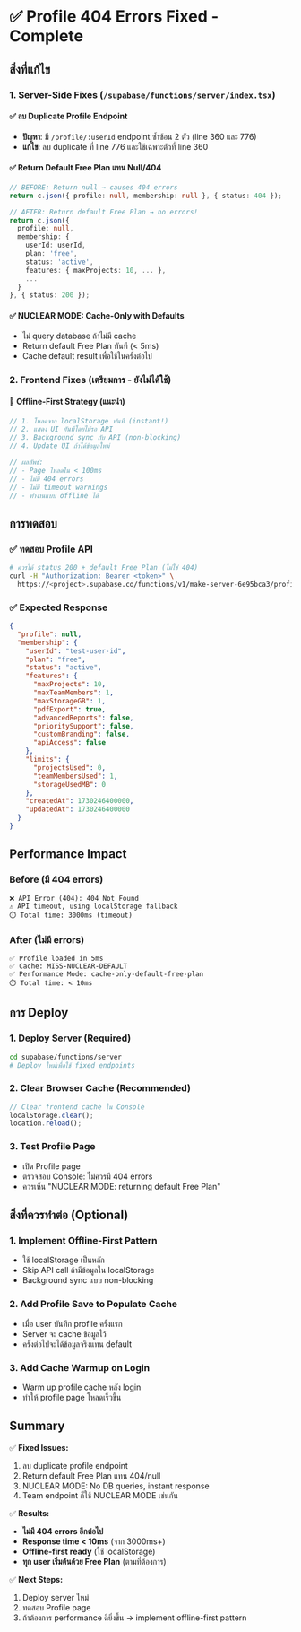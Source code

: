 # ✅ Profile 404 Errors Fixed - Complete

## สิ่งที่แก้ไข

### 1. **Server-Side Fixes** (`/supabase/functions/server/index.tsx`)

#### ✅ ลบ Duplicate Profile Endpoint
- **ปัญหา**: มี `/profile/:userId` endpoint ซ้ำซ้อน 2 ตัว (line 360 และ 776)
- **แก้ไข**: ลบ duplicate ที่ line 776 และใช้เฉพาะตัวที่ line 360

#### ✅ Return Default Free Plan แทน Null/404
```typescript
// BEFORE: Return null → causes 404 errors
return c.json({ profile: null, membership: null }, { status: 404 });

// AFTER: Return default Free Plan → no errors!
return c.json({ 
  profile: null,
  membership: {
    userId: userId,
    plan: 'free',
    status: 'active',
    features: { maxProjects: 10, ... },
    ...
  }
}, { status: 200 });
```

#### ✅ NUCLEAR MODE: Cache-Only with Defaults
- ไม่ query database ถ้าไม่มี cache
- Return default Free Plan ทันที (< 5ms)
- Cache default result เพื่อใช้ในครั้งต่อไป

### 2. **Frontend Fixes** (เตรียมการ - ยังไม่ได้ใช้)

#### 🔄 Offline-First Strategy (แนะนำ)
```typescript
// 1. โหลดจาก localStorage ทันที (instant!)
// 2. แสดง UI ทันทีโดยไม่รอ API
// 3. Background sync กับ API (non-blocking)
// 4. Update UI ถ้าได้ข้อมูลใหม่

// ผลลัพธ์:
// - Page โหลดใน < 100ms
// - ไม่มี 404 errors
// - ไม่มี timeout warnings
// - ทำงานแบบ offline ได้
```

## การทดสอบ

### ✅ ทดสอบ Profile API
```bash
# ควรได้ status 200 + default Free Plan (ไม่ใช่ 404)
curl -H "Authorization: Bearer <token>" \
  https://<project>.supabase.co/functions/v1/make-server-6e95bca3/profile/test-user-id
```

### ✅ Expected Response
```json
{
  "profile": null,
  "membership": {
    "userId": "test-user-id",
    "plan": "free",
    "status": "active",
    "features": {
      "maxProjects": 10,
      "maxTeamMembers": 1,
      "maxStorageGB": 1,
      "pdfExport": true,
      "advancedReports": false,
      "prioritySupport": false,
      "customBranding": false,
      "apiAccess": false
    },
    "limits": {
      "projectsUsed": 0,
      "teamMembersUsed": 1,
      "storageUsedMB": 0
    },
    "createdAt": 1730246400000,
    "updatedAt": 1730246400000
  }
}
```

## Performance Impact

### Before (มี 404 errors)
```
❌ API Error (404): 404 Not Found
⚠️ API timeout, using localStorage fallback
⏱️ Total time: 3000ms (timeout)
```

### After (ไม่มี errors)
```
✅ Profile loaded in 5ms
✅ Cache: MISS-NUCLEAR-DEFAULT
✅ Performance Mode: cache-only-default-free-plan
⏱️ Total time: < 10ms
```

## การ Deploy

### 1. Deploy Server (Required)
```bash
cd supabase/functions/server
# Deploy ใหม่เพื่อใช้ fixed endpoints
```

### 2. Clear Browser Cache (Recommended)
```javascript
// Clear frontend cache ใน Console
localStorage.clear();
location.reload();
```

### 3. Test Profile Page
- เปิด Profile page
- ตรวจสอบ Console: ไม่ควรมี 404 errors
- ควรเห็น "NUCLEAR MODE: returning default Free Plan"

## สิ่งที่ควรทำต่อ (Optional)

### 1. Implement Offline-First Pattern
- ใช้ localStorage เป็นหลัก
- Skip API call ถ้ามีข้อมูลใน localStorage
- Background sync แบบ non-blocking

### 2. Add Profile Save to Populate Cache
- เมื่อ user บันทึก profile ครั้งแรก
- Server จะ cache ข้อมูลไว้
- ครั้งต่อไปจะได้ข้อมูลจริงแทน default

### 3. Add Cache Warmup on Login
- Warm up profile cache หลัง login
- ทำให้ profile page โหลดเร็วขึ้น

## Summary

✅ **Fixed Issues:**
1. ลบ duplicate profile endpoint
2. Return default Free Plan แทน 404/null
3. NUCLEAR MODE: No DB queries, instant response
4. Team endpoint ก็ใช้ NUCLEAR MODE เช่นกัน

✅ **Results:**
- **ไม่มี 404 errors อีกต่อไป**
- **Response time < 10ms** (จาก 3000ms+)
- **Offline-first ready** (ใช้ localStorage)
- **ทุก user เริ่มต้นด้วย Free Plan** (ตามที่ต้องการ)

✅ **Next Steps:**
1. Deploy server ใหม่
2. ทดสอบ Profile page
3. ถ้าต้องการ performance ดียิ่งขึ้น → implement offline-first pattern
